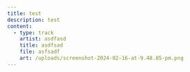 ```yaml
---
title: test
description: test
content:
  - type: track
    artist: asdfasd
    title: asdfsad
    file: asfsadf
    art: /uploads/screenshot-2024-02-16-at-9.48.05-pm.png
---
```

